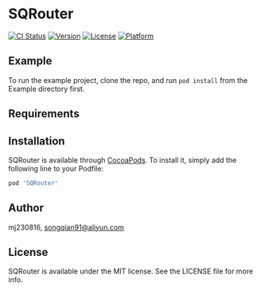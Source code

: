 # SQRouter

[![CI Status](https://img.shields.io/travis/mj230816/SQRouter.svg?style=flat)](https://travis-ci.org/mj230816/SQRouter)
[![Version](https://img.shields.io/cocoapods/v/SQRouter.svg?style=flat)](https://cocoapods.org/pods/SQRouter)
[![License](https://img.shields.io/cocoapods/l/SQRouter.svg?style=flat)](https://cocoapods.org/pods/SQRouter)
[![Platform](https://img.shields.io/cocoapods/p/SQRouter.svg?style=flat)](https://cocoapods.org/pods/SQRouter)

## Example

To run the example project, clone the repo, and run `pod install` from the Example directory first.

## Requirements

## Installation

SQRouter is available through [CocoaPods](https://cocoapods.org). To install
it, simply add the following line to your Podfile:

```ruby
pod 'SQRouter'
```

## Author

mj230816, songqian91@aliyun.com

## License

SQRouter is available under the MIT license. See the LICENSE file for more info.
